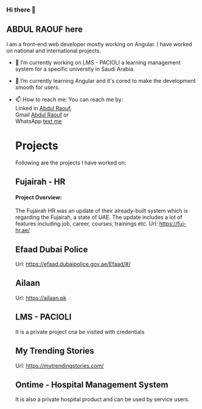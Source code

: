 ### Hi there 👋
## ABDUL RAOUF here
I am a front-end web developer mostly working on Angular. I have worked on national and international projects.

- 🔭 I’m currently working on LMS - PACIOLI a learning management system for a specific university in Saudi Arabia.

- 🌱 I’m currently learning Angular and it's cored to make the development smooth for users.

- 📫 How to reach me:
  You can reach me by:  
  Linked in [Abdul Raouf](https://www.linkedin.com/in/abdul-raouf-aa13a21b0/),  
  Gmail [Abdul Raouf](abdulraouf1033@gmail.com) or  
  WhatsApp [text me](https://wa.me/923048760833)

  # Projects
  Following are the projects I have worked on:
  ## Fujairah - HR
  #### Project Overview:
  The Fujairah HR was an update of their already-built system which is regarding the Fujairah, a state of UAE. The update includes a lot of features including job, career, courses, trainings etc.
  Url: https://fuj-hr.ae/
  ## Efaad Dubai Police
  Url: https://efaad.dubaipolice.gov.ae/Efaad/#/
  ## Ailaan
  Url: https://ailaan.pk
  ## LMS - PACIOLI
  It is a private project cna be visited with credentials
  ## My Trending Stories
  Url: https://mytrendingstories.com/
  ## Ontime - Hospital Management System
  It is also a private hospital product and can be used by service users.
<!--
**roficoder/roficoder** is a ✨ _special_ ✨ repository because its `README.md` (this file) appears on your GitHub profile.

- 👯 I’m looking to collaborate on ...
- 🤔 I’m looking for help with ...
- 💬 Ask me about ...
- 
- 😄 Pronouns: ...
- ⚡ Fun fact: ...
-->
